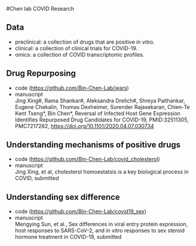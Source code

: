 #Chen lab COVID Research
## Data 
- preclinical: a collection of drugs that are positive in vitro.  
- clinical: a collection of clinical trials for COVID-19.  
- omics: a collection of COVID transcriptomic profiles.  
## Drug Repurposing
- code (https://github.com/Bin-Chen-Lab/wars)  
- manuscript  
Jing Xing#, Rama Shankar#, Aleksandra Drelich#, Shreya Paithankar, Eugene Chekalin, Thomas Dexheimer, Surender Rajasekaran, Chien-Te Kent Tseng*, Bin Chen*, Reversal of Infected Host Gene Expression Identifies Repurposed Drug Candidates for COVID-19, PMID:32511305, PMC7217282, https://doi.org/10.1101/2020.04.07.030734  

## Understanding mechanisms of positive drugs
- code (https://github.com/Bin-Chen-Lab/covid_cholesterol)  
- manuscript  
Jing Xing, et al, cholesterol homoestatsis is a key biological process in COVID, submitted  

## Understanding sex difference
- code (https://github.com/Bin-Chen-Lab/covid19_sex)  
- manuscript  
Mengying Sun, et al., Sex differences in viral entry protein expression, host responses to SARS-CoV-2, and in vitro responses to sex steroid hormone treatment in COVID-19, submitted